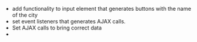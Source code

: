 - add functionality to input element that generates buttons with the name of the city
- set event listeners that generates AJAX calls.
- Set AJAX calls to bring correct data
-
